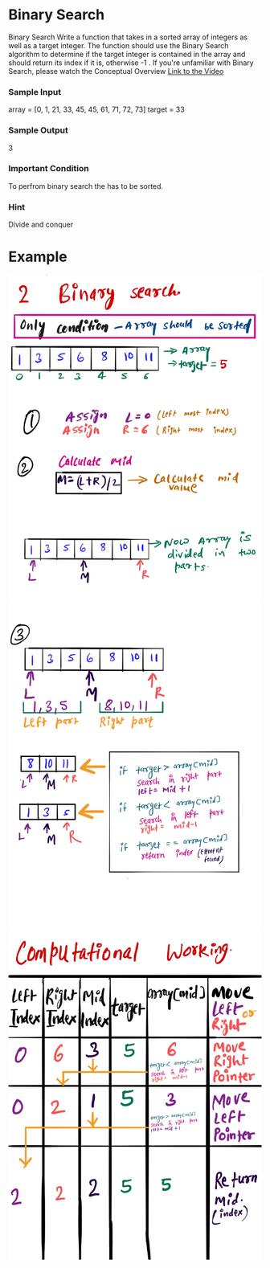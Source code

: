 # Binary Search #
Binary Search
Write a function that takes in a sorted array of integers as well as a target integer. The function should use the Binary Search algorithm to determine if
the target integer is contained in the array and should return its index if it is, otherwise -1 .
If you're unfamiliar with Binary Search, please watch the Conceptual Overview [Link to the Video](https://www.youtube.com/watch?v=T98PIp4omUA) 
### Sample Input ###
array = [0, 1, 21, 33, 45, 45, 61, 71, 72, 73]
target = 33
### Sample Output ###
3

### Important Condition ###
To perfrom binary search the has to be sorted. 

### Hint ###
Divide and conquer   

# Example #
![](images/binarysearch1.png)
![](images/binarysearch2.png)
![](images/binarysearch3.png)
